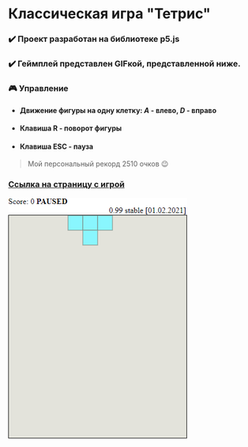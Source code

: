 # Классическая игра "Тетрис"

### ✔️ Проект разработан на библиотеке p5.js
### ✔️ Геймплей представлен GIFкой, представленной ниже.

### 🎮 Управление
  - #### Движение фигуры на одну клетку: *A* - влево, *D* - вправо
  - #### Клавиша **R** - поворот фигуры
  - #### Клавиша **ESC** - пауза

> Мой персональный рекорд 2510 очков 😉

### [Ссылка на страницу с игрой](https://borobeyka.github.io/tetris-js/)

![](https://github.com/Borobeyka/tetris-js/blob/master/game.gif)
